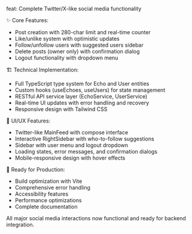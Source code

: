 feat: Complete Twitter/X-like social media functionality

✨ Core Features:
- Post creation with 280-char limit and real-time counter
- Like/unlike system with optimistic updates
- Follow/unfollow users with suggested users sidebar
- Delete posts (owner only) with confirmation dialog
- Logout functionality with dropdown menu

🏗️ Technical Implementation:
- Full TypeScript type system for Echo and User entities
- Custom hooks (useEchoes, useUsers) for state management
- RESTful API service layer (EchoService, UserService)
- Real-time UI updates with error handling and recovery
- Responsive design with Tailwind CSS

🎨 UI/UX Features:
- Twitter-like MainFeed with compose interface
- Interactive RightSidebar with who-to-follow suggestions
- Sidebar with user menu and logout dropdown
- Loading states, error messages, and confirmation dialogs
- Mobile-responsive design with hover effects

🚀 Ready for Production:
- Build optimization with Vite
- Comprehensive error handling
- Accessibility features
- Performance optimizations
- Complete documentation

All major social media interactions now functional and ready for backend integration.
